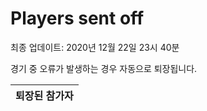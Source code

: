 # Players sent off
최종 업데이트: 2020년 12월 22일 23시 40분


경기 중 오류가 발생하는 경우 자동으로 퇴장됩니다.


| 퇴장된 참가자 |
|:---:|
